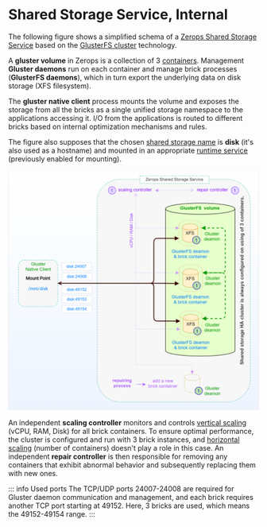 # Shared Storage Service, Internal

The following figure shows a simplified schema of a [Zerops Shared Storage Service](/documentation/services/storage/shared.html) based on the [GlusterFS cluster](https://docs.gluster.org/en/latest/Quick-Start-Guide/Architecture) technology.

A **gluster volume** in Zerops is a collection of 3 [containers](https://linuxcontainers.org/#LXD). Management **Gluster daemons** run on each container and manage brick processes (**GlusterFS daemons**), which in turn export the underlying data on disk storage (XFS filesystem).

The **gluster native client** process mounts the volume and exposes the storage from all the bricks as a single unified storage namespace to the applications accessing it. I/O from the applications is routed to different bricks based on internal optimization mechanisms and rules.

The figure also supposes that the chosen [shared storage name](/documentation/services/storage/shared.html#shared-storage-name) is **disk** (it's also used as a hostname) and mounted in an appropriate [runtime service](/documentation/services/storage/shared.html#storage-mounting) (previously enabled for mounting).

![Zerops Shared Storage Service](./images/Zerops-GlusterFS-Service-Detail.png "Zerops Shared Storage Service")

An independent **scaling controller** monitors and controls [vertical scaling](/documentation/automatic-scaling/how-automatic-scaling-works.html#vertical-scaling) (vCPU, RAM, Disk) for all brick containers. To ensure optimal performance, the cluster is configured and run with 3 brick instances, and [horizontal scaling](/documentation/automatic-scaling/how-automatic-scaling-works.html#horizontal-scaling) (number of containers) doesn't play a role in this case. An independent **repair controller** is then responsible for removing any containers that exhibit abnormal behavior and subsequently replacing them with new ones.

<!-- markdownlint-disable DOCSMD004 -->
::: info Used ports
The TCP/UDP ports 24007-24008 are required for Gluster daemon communication and management, and each brick requires another TCP port starting at 49152. Here, 3 bricks are used, which means the 49152-49154 range.
:::
<!-- markdownlint-enable DOCSMD004 -->
